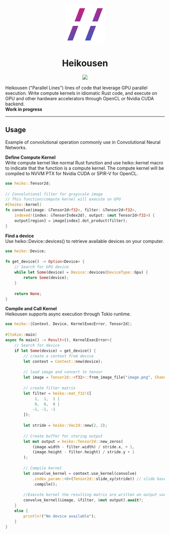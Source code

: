 <p align="center">
  <img src="assets/logo.svg" width=128 height=128/>
</p>
<h1 align="center">Heikousen</h1>

<p align="center" style="vertical-align:middle">
    <a href="https://github.com/neilcantorne/heiko/actions/workflows/ci.yml">
        <img src="https://github.com/neilcantorne/heiko/actions/workflows/ci.yml/badge.svg" />
    </a>
</p>

<p>
    Heikousen ("Parallel Lines") lines of code that leverage GPU parallel execution.
    Write compute kernels in idiomatic Rust code, and execute on GPU and other hardware accelerators through OpenCL or Nvidia CUDA backend. <br>
    <b>Work in progress</b>
</p>

---

## Usage
Example of convolutional operation commonly use in Convolutional Neural Networks.

**Define Compute Kernel**<br>
Write compute kernel like normal Rust function and use heiko::kernel macro to indicate that the function is a compute kernel.
The compute kernel will be compiled to NVVM PTX for Nvidia CUDA or SPIR-V for OpenCL.

```rust
use heiko::Tensor2d;

// Convolutional filter for grayscale image
// This function/compute kernel will execute on GPU
#[heiko::kernel]
fn convolve(image: &Tensor2d<f32>, filter: &Tensor2d<f32>,
    indexed!(index: &TensorIndex2d), output: &mut Tensor2d<f32>) {
    output[region] = image[index].dot_product(filter);
}
```

**Find a device**<br>
Use heiko::Device::devices() to retrieve available devices on your computer.

```rust
use heiko::Device;

fn get_device() -> Option<Device> {
    // Search for GPU device
    while let Some(device) = Device::devices(DeviceType::Gpu) {
        return Some(device);
    }

    return None;
}
```

**Compile and Call Kernel**<br>
Heikousen supports async execution through Tokio runtime.

```rust
use heiko::{Context, Device, KernelExecError, Tensor2d};

#[tokio::main]
async fn main() -> Result<(), KernelExecError>{
    // Search for device
    if let Some(device) = get_device() {
        // create a context from device
        let context = Context::new(device);

        // load image and convert to tensor
        let image = Tensor2d::<f32>::from_image_file("image.png", Channel::Lightness);
        
        // create filter matrix
        let filter = heiko::mat_f32!([
             1,  1,  1 |
             0,  0,  0 |
            -1, -1, -1 
        ]);

        let stride = heiko::Vec2d::new(2, 2);

        // Create buffer for storing output
        let mut output = heiko::Tensor2d::new_zeros(
            (image.width - filter.width) / stride.x, + 1, 
            (image.height - filter.height) / stride.y + 1
        );

        // Compile kernel
        let convolve_kernel = context.use_kernel(convolve)
            .index_param::<0>(Tensor2d::slide_xy(stride)) // slide based on first parameter
            .compile();

        //Execute kernel the resulting matrix are written on output variable
        convolve_kernel(&image, &filter, &mut output).await?;
    }
    else {
        println!("No device available");
    }
}

```